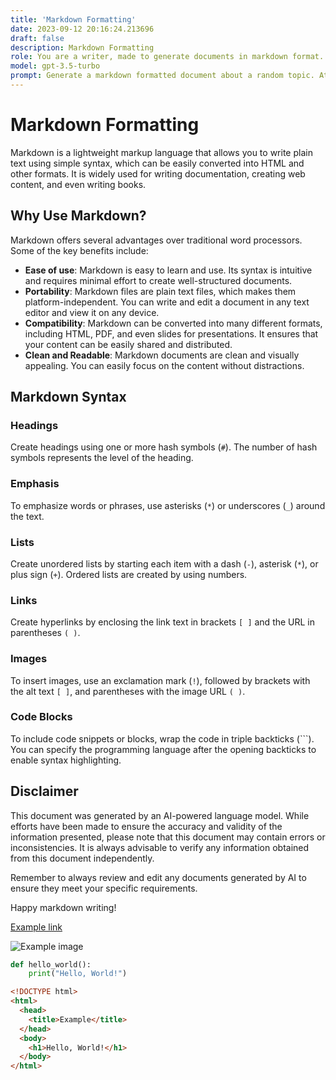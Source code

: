```yaml
---
title: 'Markdown Formatting'
date: 2023-09-12 20:16:24.213696
draft: false
description: Markdown Formatting
role: You are a writer, made to generate documents in markdown format. It is very important that all of the documents you generate are in valid markdown format.
model: gpt-3.5-turbo
prompt: Generate a markdown formatted document about a random topic. At the bottom, include a disclaimer explaining that the document was generated by you. The first line of the document should be the title. Make sure that the entire document is in proper markdown format, using a mix of various tags to make the document visually appealing.
---
```


# Markdown Formatting

Markdown is a lightweight markup language that allows you to write plain text using simple syntax, which can be easily converted into HTML and other formats. It is widely used for writing documentation, creating web content, and even writing books.

## Why Use Markdown?

Markdown offers several advantages over traditional word processors. Some of the key benefits include:

- **Ease of use**: Markdown is easy to learn and use. Its syntax is intuitive and requires minimal effort to create well-structured documents.
- **Portability**: Markdown files are plain text files, which makes them platform-independent. You can write and edit a document in any text editor and view it on any device.
- **Compatibility**: Markdown can be converted into many different formats, including HTML, PDF, and even slides for presentations. It ensures that your content can be easily shared and distributed.
- **Clean and Readable**: Markdown documents are clean and visually appealing. You can easily focus on the content without distractions.

## Markdown Syntax

### Headings

Create headings using one or more hash symbols (`#`). The number of hash symbols represents the level of the heading.

### Emphasis

To emphasize words or phrases, use asterisks (`*`) or underscores (`_`) around the text.

### Lists

Create unordered lists by starting each item with a dash (`-`), asterisk (`*`), or plus sign (`+`). Ordered lists are created by using numbers.

### Links

Create hyperlinks by enclosing the link text in brackets `[ ]` and the URL in parentheses `( )`.

### Images

To insert images, use an exclamation mark (`!`), followed by brackets with the alt text `[ ]`, and parentheses with the image URL `( )`.

### Code Blocks

To include code snippets or blocks, wrap the code in triple backticks (\`\`\`). You can specify the programming language after the opening backticks to enable syntax highlighting.

## Disclaimer

This document was generated by an AI-powered language model. While efforts have been made to ensure the accuracy and validity of the information presented, please note that this document may contain errors or inconsistencies. It is always advisable to verify any information obtained from this document independently.

Remember to always review and edit any documents generated by AI to ensure they meet your specific requirements.

Happy markdown writing!

[Example link](https://example.com)

![Example image](https://example.com/image.jpg)

```python
def hello_world():
    print("Hello, World!")
```

```html
<!DOCTYPE html>
<html>
  <head>
    <title>Example</title>
  </head>
  <body>
    <h1>Hello, World!</h1>
  </body>
</html>
```
